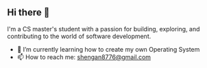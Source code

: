 ## Hi there 👋

I'm a CS master's student with a passion for building, exploring, and contributing to the world of software development.

- 🌱 I’m currently learning how to create my own Operating System
- 📫 How to reach me: shengan8776@gmail.com 

<!--
**shengan8776/shengan8776** is a ✨ _special_ ✨ repository because its `README.md` (this file) appears on your GitHub profile.

Here are some ideas to get you started:

- 🔭 I’m currently working on ...
- 🌱 I’m currently learning ...
- 👯 I’m looking to collaborate on ...
- 🤔 I’m looking for help with ...
- 💬 Ask me about ...
- 📫 How to reach me: ...
- 😄 Pronouns: ...
- ⚡ Fun fact: ...
-->

